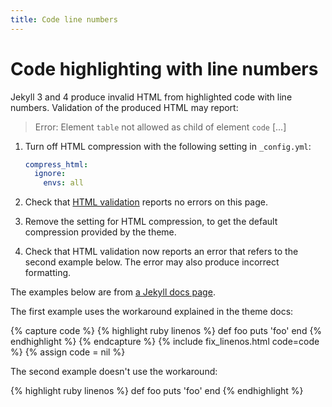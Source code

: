 ```yaml
---
title: Code line numbers
---
```


# Code highlighting with line numbers

Jekyll 3 and 4 produce invalid HTML from highlighted code with line numbers.
Validation of the produced HTML may report:

> Error: Element `table` not allowed as child of element `code` [...]

1.  Turn off HTML compression with the following setting in `_config.yml`:

    ```yaml
    compress_html:
      ignore:
        envs: all
    ```

1.  Check that [HTML validation](https://validator.w3.org/nu/) reports no errors on this page.

1.  Remove the setting for HTML compression, to get the default compression provided by the theme.

1.  Check that HTML validation now reports an error that refers to the second example below.
    The error may also produce incorrect formatting.
    
The examples below are from [a Jekyll docs page](https://jekyllrb.com/docs/liquid/tags/#line-numbers).

The first example uses the workaround explained in the theme docs:

{% capture code %}
{% highlight ruby linenos %}
def foo
  puts 'foo'
end
{% endhighlight %}
{% endcapture %}
{% include fix_linenos.html code=code %}
{% assign code = nil %}
 
The second example doesn't use the workaround:

{% highlight ruby linenos %}
def foo
  puts 'foo'
end
{% endhighlight %}
